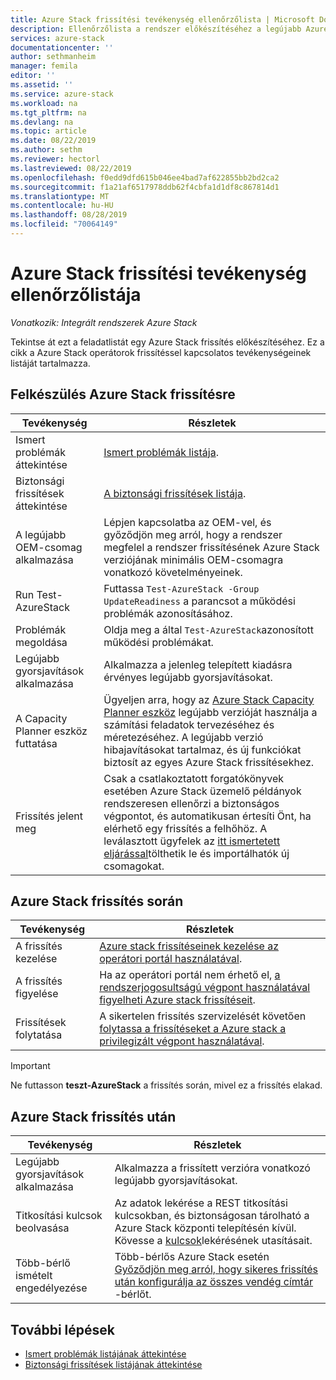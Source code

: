 ```yaml
---
title: Azure Stack frissítési tevékenység ellenőrzőlista | Microsoft Docs
description: Ellenőrzőlista a rendszer előkészítéséhez a legújabb Azure Stack frissítéshez.
services: azure-stack
documentationcenter: ''
author: sethmanheim
manager: femila
editor: ''
ms.assetid: ''
ms.service: azure-stack
ms.workload: na
ms.tgt_pltfrm: na
ms.devlang: na
ms.topic: article
ms.date: 08/22/2019
ms.author: sethm
ms.reviewer: hectorl
ms.lastreviewed: 08/22/2019
ms.openlocfilehash: f0edd9dfd615b046ee4bad7af622855bb2bd2ca2
ms.sourcegitcommit: f1a21af6517978ddb62f4cbfa1d1df8c867814d1
ms.translationtype: MT
ms.contentlocale: hu-HU
ms.lasthandoff: 08/28/2019
ms.locfileid: "70064149"
---
```

# <a name="azure-stack-update-activity-checklist"></a>Azure Stack frissítési tevékenység ellenőrzőlistája

*Vonatkozik: Integrált rendszerek Azure Stack*

Tekintse át ezt a feladatlistát egy Azure Stack frissítés előkészítéséhez. Ez a cikk a Azure Stack operátorok frissítéssel kapcsolatos tevékenységeinek listáját tartalmazza.

## <a name="prepare-for-azure-stack-update"></a>Felkészülés Azure Stack frissítésre

| Tevékenység | Részletek |
| --- | --- |
| Ismert problémák áttekintése |[Ismert problémák listája](https://docs.microsoft.com/azure-stack/operator/azure-stack-release-notes-known-issues-1906). |
| Biztonsági frissítések áttekintése | [A biztonsági frissítések listája](https://docs.microsoft.com/azure-stack/operator/azure-stack-release-notes-security-updates-1906). |
| A legújabb OEM-csomag alkalmazása | Lépjen kapcsolatba az OEM-vel, és győződjön meg arról, hogy a rendszer megfelel a rendszer frissítésének Azure Stack verziójának minimális OEM-csomagra vonatkozó követelményeinek. |
| Run Test-AzureStack | Futtassa `Test-AzureStack -Group UpdateReadiness` a parancsot a működési problémák azonosításához. |
| Problémák megoldása | Oldja meg a által `Test-AzureStack`azonosított működési problémákat. |
| Legújabb gyorsjavítások alkalmazása | Alkalmazza a jelenleg telepített kiadásra érvényes legújabb gyorsjavításokat. |
| A Capacity Planner eszköz futtatása | Ügyeljen arra, hogy az [Azure Stack Capacity Planner eszköz](azure-stack-capacity-planning-overview.md) legújabb verzióját használja a számítási feladatok tervezéséhez és méretezéséhez. A legújabb verzió hibajavításokat tartalmaz, és új funkciókat biztosít az egyes Azure Stack frissítésekhez. |
| Frissítés jelent meg | Csak a csatlakoztatott forgatókönyvek esetében Azure Stack üzemelő példányok rendszeresen ellenőrzi a biztonságos végpontot, és automatikusan értesíti Önt, ha elérhető egy frissítés a felhőhöz. A leválasztott ügyfelek az [itt ismertetett eljárással](https://docs.microsoft.com/azure-stack/operator/azure-stack-apply-updates)tölthetik le és importálhatók új csomagokat. |


## <a name="during-azure-stack-update"></a>Azure Stack frissítés során

| Tevékenység | Részletek |
|--------------------|------------------------------------------------------------------------------------------------------|
| A frissítés kezelése |[Azure stack frissítéseinek kezelése az operátori portál használatával](https://docs.microsoft.com/azure-stack/operator/azure-stack-updates). |
| A frissítés figyelése | Ha az operátori portál nem érhető el, [a rendszerjogosultságú végpont használatával figyelheti Azure stack frissítéseit](https://docs.microsoft.com/azure-stack/operator/azure-stack-monitor-update). |
| Frissítések folytatása | A sikertelen frissítés szervizelését követően [folytassa a frissítéseket a Azure stack a privilegizált végpont használatával](https://docs.microsoft.com/azure-stack/operator/azure-stack-monitor-update). |

> [!Important]  
> Ne futtasson **teszt-AzureStack** a frissítés során, mivel ez a frissítés elakad.

## <a name="after-azure-stack-update"></a>Azure Stack frissítés után

| Tevékenység | Részletek |
|--------------------------|----------------------------------------------------------------------------------------------------------------------------------------------------------------|
| Legújabb gyorsjavítások alkalmazása | Alkalmazza a frissített verzióra vonatkozó legújabb gyorsjavításokat. |
| Titkosítási kulcsok beolvasása | Az adatok lekérése a REST titkosítási kulcsokban, és biztonságosan tárolható a Azure Stack központi telepítésén kívül. Kövesse a [kulcsok](https://docs.microsoft.com/azure-stack/operator/azure-stack-security-bitlocker)lekérésének utasításait. |
| Több-bérlő ismételt engedélyezése | Több-bérlős Azure Stack esetén [Győződjön meg arról, hogy sikeres frissítés után konfigurálja az összes vendég címtár](https://docs.microsoft.com/azure-stack/operator/azure-stack-enable-multitenancy#configure-guest-directory) -bérlőt. |

## <a name="next-steps"></a>További lépések

-   [Ismert problémák listájának áttekintése](https://docs.microsoft.com/azure-stack/operator/azure-stack-release-notes-known-issues-1907)  
-   [Biztonsági frissítések listájának áttekintése](https://docs.microsoft.com/azure-stack/operator/azure-stack-release-notes-security-updates-1907)